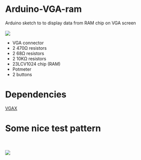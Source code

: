 # Arduino-VGA-ram
Arduino sketch to to display data from RAM chip on VGA screen
<br><br>
![](https://nop.koindozer.org/gh/arduino-vga/ram-vga4.png)

- VGA connector
- 2 470Ω resistors
- 2 68Ω resistors
- 2 10KΩ resistors
- 23LCV1024 chip (RAM)
- Potmeter
- 2 buttons

# Dependencies
[VGAX](https://github.com/smaffer/vgax)

# Some nice test pattern
<br><br>
![](https://nop.koindozer.org/gh/arduino-vga/testpattr.png)
